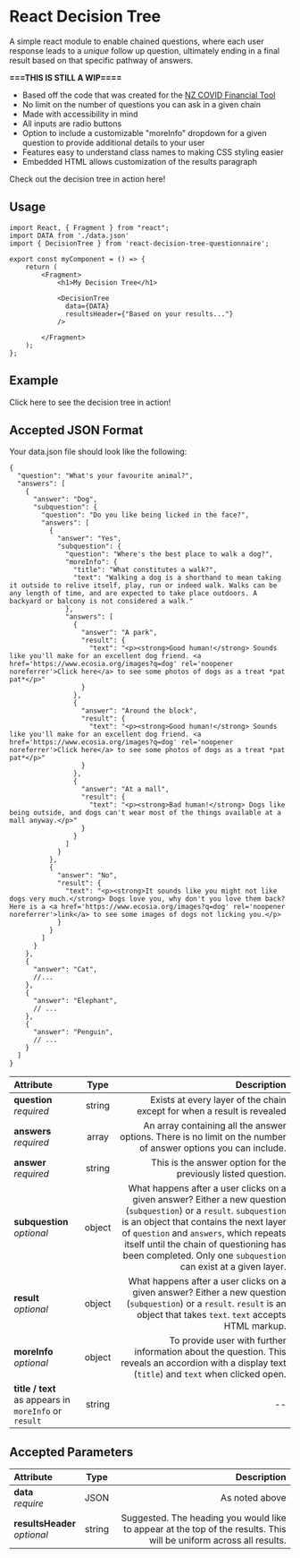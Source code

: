 # React Decision Tree
<p>A simple react module to enable chained questions, where each user response leads to a <em>unique</em> follow up question, ultimately ending in a final result based on that specific pathway of answers.</p>

**===THIS IS STILL A WIP====**

* Based off the code that was created for the [NZ COVID Financial Tool](https://covid19.govt.nz/business-work-and-money/financial-support/covid-19-financial-support-tool/)
* No limit on the number of questions you can ask in a given chain
* Made with accessibility in mind
* All inputs are radio buttons
* Option to include a customizable "moreInfo" dropdown for a given question to provide additional details to your user
* Features easy to understand class names to making CSS styling easier
* Embedded HTML allows customization of the results paragraph

<p> Check out the decision tree in action here!</p>

## Usage

```
import React, { Fragment } from "react";
import DATA from './data.json'
import { DecisionTree } from 'react-decision-tree-questionnaire';

export const myComponent = () => {
    return (
        <Fragment>
            <h1>My Decision Tree</h1>

            <DecisionTree
              data={DATA}
              resultsHeader={"Based on your results..."}
            />

        </Fragment>
    );
};
```

## Example
Click here to see the decision tree in action!

## Accepted JSON Format
Your data.json file should look like the following:

```
{
  "question": "What's your favourite animal?",
  "answers": [
    {
      "answer": "Dog",
      "subquestion": {
        "question": "Do you like being licked in the face?",
        "answers": [
          {
            "answer": "Yes",
            "subquestion": {
              "question": "Where's the best place to walk a dog?",
              "moreInfo": {
                "title": "What constitutes a walk?",
                "text": "Walking a dog is a shorthand to mean taking it outside to relive itself, play, run or indeed walk. Walks can be any length of time, and are expected to take place outdoors. A backyard or balcony is not considered a walk."
              },
              "answers": [
                {
                  "answer": "A park",
                  "result": {
                    "text": "<p><strong>Good human!</strong> Sounds like you'll make for an excellent dog friend. <a href='https://www.ecosia.org/images?q=dog' rel='noopener noreferrer'>Click here</a> to see some photos of dogs as a treat *pat pat*</p>"
                  }
                },
                {
                  "answer": "Around the block",
                  "result": {
                    "text": "<p><strong>Good human!</strong> Sounds like you'll make for an excellent dog friend. <a href='https://www.ecosia.org/images?q=dog' rel='noopener noreferrer'>Click here</a> to see some photos of dogs as a treat *pat pat*</p>"
                  }
                },
                {
                  "answer": "At a mall",
                  "result": {
                    "text": "<p><strong>Bad human!</strong> Dogs like being outside, and dogs can't wear most of the things available at a mall anyway.</p>"
                  }
                }
              ]
            }
          },
          {
            "answer": "No",
            "result": {
              "text": "<p><strong>It sounds like you might not like dogs very much.</strong> Dogs love you, why don't you love them back? Here is a <a href='https://www.ecosia.org/images?q=dog' rel='noopener noreferrer'>link</a> to see some images of dogs not licking you.</p>
            }
          }
        ]
      }
    },
    {
      "answer": "Cat",
      //...
    },
    {
      "answer": "Elephant",
      // ...
    },
    {
      "answer": "Penguin",
      // ...
    }
  ]
}
```
| Attribute       | Type     | Description     |
| :------------- | :----------: | -----------: |
|  **question** <br> *required* | string | Exists at every layer of the chain except for when a result is revealed |
| **answers** <br> *required* | array | An array containing all the answer options. There is no limit on the number of answer options you can include. |
| **answer** <br> *required* | string | This is the answer option for the previously listed question. |
| **subquestion** <br> *optional* | object<br> | What happens after a user clicks on a given answer? Either a new question (`subquestion`) or a `result`. `subquestion` is an object that contains the next layer of `question` and `answers`, which repeats itself until the chain of questioning has been completed. Only one `subquestion` can exist at a given layer. |
| **result** <br> *optional* | object<br> | What happens after a user clicks on a given answer? Either a new question (`subquestion`) or a `result`. `result` is an object that takes `text`. `text` accepts HTML markup. |
| **moreInfo** <br> *optional* | object | To provide user with further information about the question. This reveals an accordion with a display text (`title`) and `text` when clicked open. |
| **title / text** <br> as appears in `moreInfo` or `result`| string | -- |

## Accepted Parameters

| Attribute       | Type     | Description     |
| :------------- | :----------: | -----------: |
| **data** <br> *require* | JSON | As noted above |
| **resultsHeader** <br> *optional* | string | Suggested. The heading you would like to appear at the top of the results. This will be uniform across all results.
